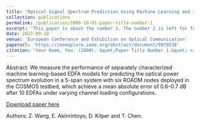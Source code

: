 ```yaml
---
title: "Optical Signal Spectrum Prediction Using Machine Learning and In-line Channel Monitors in a Multi-span ROADM System"
collection: publications
permalink: /publication/2009-10-01-paper-title-number-1
excerpt: 'This paper is about the number 1. The number 2 is left for future work.'
date: 2022-09-18
venue: 'European Conference and Exhibition on Optical Communication'
paperurl: 'https://ieeexplore.ieee.org/abstract/document/9979538'
citation: 'Your Name, You. (2009). &quot;Paper Title Number 1.&quot; <i>Journal 1</i>. 1(1).'
---
```

Abstract:
We measure the performance of separately characterized machine learning-based EDFA models for predicting the optical power spectrum evolution in a 5-span system with six ROADM nodes deployed in the COSMOS testbed, which achieve a mean absolute error of 0.6–0.7 dB after 10 EDFAs under varying channel loading configurations.

[Download paper here](http://academicpages.github.io/files/paper1.pdf)

Authors: Z. Wang, E. Akinrintoyo, D. Kilper and T. Chen.
